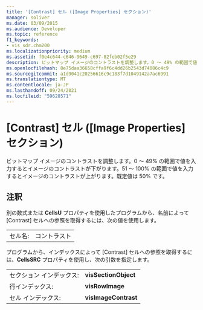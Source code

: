 ```yaml
---
title: '[Contrast] セル ([Image Properties] セクション)'
manager: soliver
ms.date: 03/09/2015
ms.audience: Developer
ms.topic: reference
f1_keywords:
- vis_sdr.chm200
ms.localizationpriority: medium
ms.assetid: f0e4c644-c646-9649-c697-82feb02f5e29
description: ビットマップ イメージのコントラストを調整します。0 ～ 49% の範囲で値を入力するとイメージのコントラストが下がります。51 ～ 100% の範囲で値を入力するとイメージのコントラストが上がります。既定値は 50% です。
ms.openlocfilehash: 8e75daa36658cffa9f6c4dd26b2543d74086c4c9
ms.sourcegitcommit: a1d9041c20256616c9c183f7d1049142a7ac6991
ms.translationtype: MT
ms.contentlocale: ja-JP
ms.lasthandoff: 09/24/2021
ms.locfileid: "59628571"
---
```

# <a name="contrast-cell-image-properties-section"></a>[Contrast] セル ([Image Properties] セクション)

ビットマップ イメージのコントラストを調整します。0 ～ 49% の範囲で値を入力するとイメージのコントラストが下がります。51 ～ 100% の範囲で値を入力するとイメージのコントラストが上がります。既定値は 50% です。
  
## <a name="remarks"></a>注釈

別の数式または **CellsU** プロパティを使用したプログラムから、名前によって [Contrast] セルへの参照を取得するには、次の値を使用します。 
  
|||
|:-----|:-----|
| セル名:  <br/> | コントラスト  <br/> |
   
プログラムから、インデックスによって [Contrast] セルへの参照を取得するには、**CellsSRC** プロパティを使用し、次の引数を指定します。 
  
|||
|:-----|:-----|
| セクション インデックス:  <br/> |**visSectionObject** <br/> |
| 行インデックス:  <br/> |**visRowImage** <br/> |
| セル インデックス:  <br/> |**visImageContrast** <br/> |
   

